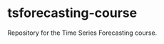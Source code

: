 
# tsforecasting-course

<!-- badges: start -->
<!-- badges: end -->

Repository for the Time Series Forecasting course.
